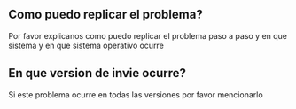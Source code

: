 ## Como puedo replicar el problema?
Por favor explicanos como puedo replicar el problema paso a paso y en que sistema y en que sistema operativo ocurre
## En que version de invie ocurre?
Si este problema ocurre en todas las versiones por favor mencionarlo
